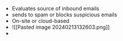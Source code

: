 - Evaluates source of inbound emails
- sends to spam or blocks suspicious emails
- On-site or cloud-based
- ![[Pasted image 20240213132603.png]]
- 